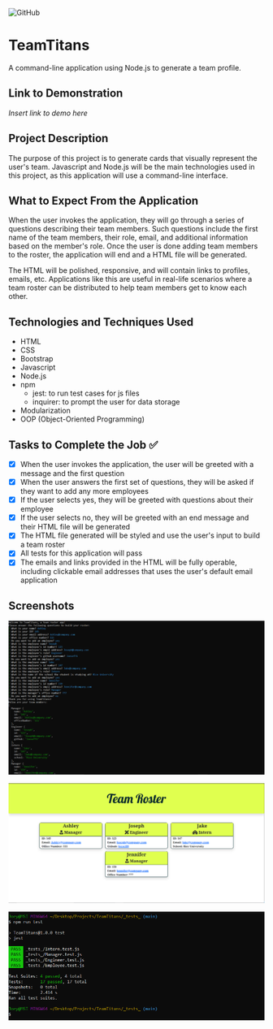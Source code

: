![GitHub](https://img.shields.io/github/license/Joeseff6/TeamTitans)

# TeamTitans
A command-line application using Node.js to generate a team profile.
## Link to Demonstration 

_Insert link to demo here_

## Project Description

The purpose of this project is to generate cards that visually represent the user's team. Javascript and Node.js will be the main technologies used in this project, as this application will use a command-line interface.
## What to Expect From the Application

When the user invokes the application, they will go through a series of questions describing their team members. Such questions include the first name of the team members, their role, email, and additional information based on the member's role. Once the user is done adding team members to the roster, the application will end and a HTML file will be generated.

The HTML will be polished, responsive, and will contain links to profiles, emails, etc. Applications like this are useful in real-life scenarios where a team roster can be distributed to help team members get to know each other.

## Technologies and Techniques Used

* HTML
* CSS
* Bootstrap
* Javascript
* Node.js
* npm
    * jest: to run test cases for js files
    * inquirer: to prompt the user for data storage
* Modularization
* OOP (Object-Oriented Programming)
## Tasks to Complete the Job :white_check_mark:

- [x] When the user invokes the application, the user will be greeted with a message and the first question
- [x] When the user answers the first set of questions, they will be asked if they want to add any more employees
- [x] If the user selects yes, they will be greeted with questions about their employee
- [x] If the user selects no, they will be greeted with an end message and their HTML file will be generated
- [x] The HTML file generated will be styled and use the user's input to build a team roster
- [x] All tests for this application will pass
- [x] The emails and links provided in the HTML will be fully operable, including clickable email addresses that uses the user's default email application

## Screenshots

![Terminal for the application after execution](./Assets/Terminal.PNG)

![HTML generated by the application](./Assets/HTML.PNG)

![Proof of passing tests](./Assets/Tests.PNG)



